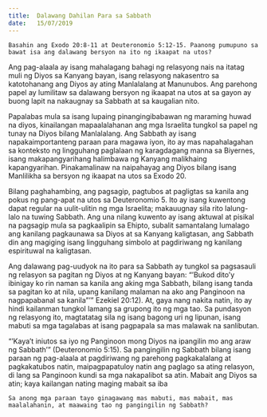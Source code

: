 ```yaml
---
title:  Dalawang Dahilan Para sa Sabbath
date:   15/07/2019
---
```


`Basahin ang Exodo 20:8-11 at Deuteronomio 5:12-15. Paanong pumupuno sa bawat isa ang dalawang bersyon na ito ng ikaapat na utos?`

Ang pag-alaala ay isang mahalagang bahagi ng relasyong nais na itatag muli ng Diyos sa Kanyang bayan, isang relasyong nakasentro sa katotohanang ang Diyos ay ating Manlalalang at Manunubos. Ang parehong papel ay lumilitaw sa dalawang bersyon ng ikaapat na utos at sa gayon ay buong lapit na nakaugnay sa Sabbath at sa kaugalian nito.

Papalabas mula sa isang lupaing pinangingibabawan ng maraming huwad na diyos, kinailangan mapaalalahanan ang mga Israelita tungkol sa papel ng tunay na Diyos bilang Manlalalang. Ang Sabbath ay isang napakaimportanteng paraan para magawa iyon, ito ay mas napahalagahan sa konteksto ng lingguhang paglalaan ng karagdagang manna sa Biyernes, isang makapangyarihang halimbawa ng Kanyang malikhaing kapangyarihan. Pinakamalinaw na naipahayag ang Diyos bilang isang Manlilikha sa bersyon ng ikaapat na utos sa Exodo 20.

Bilang paghahambing, ang pagsagip, pagtubos at pagligtas sa kanila ang pokus ng pang-apat na utos sa Deuteronomio 5. Ito ay isang kuwentong dapat regular na uulit-ulitin ng mga Israelita; makauugnay sila rito lalung-lalo na tuwing Sabbath. Ang una nilang kuwento ay isang aktuwal at pisikal na pagsagip mula sa pagkaalipin sa Ehipto, subalit samantalang lumalago ang kanilang pagkaunawa sa Diyos at sa Kanyang kaligtasan, ang Sabbath din ang magiging isang lingguhang simbolo at pagdiriwang ng kanilang espirituwal na kaligtasan.

Ang dalawang pag-uudyok na ito para sa Sabbath ay tungkol sa pagsasauli ng relasyon sa pagitan ng Diyos at ng Kanyang bayan: “’Bukod dito’y ibinigay ko rin naman sa kanila ang aking mga Sabbath, bilang isang tanda sa pagitan ko at nila, upang kanilang malaman na ako ang Panginoon na nagpapabanal sa kanila”’” Ezekiel 20:12). At, gaya nang nakita natin, ito ay hindi kailanman tungkol lamang sa grupong ito ng mga tao. Sa pundasyon ng relasyong ito, magtatatag sila ng isang bagong uri ng lipunan, isang mabuti sa mga tagalabas at isang pagpapala sa mas malawak na sanlibutan.

“’Kaya’t iniutos sa iyo ng Panginoon mong Diyos na ipangilin mo ang araw ng Sabbath’” (Deuteronomio 5:15). Sa pangingilin ng Sabbath bilang isang paraan ng pag-alaala at pagdiriwang ng parehong pagkakalalang at pagkakatubos natin, maipagpapatuloy natin ang paglago sa ating relasyon, di lang sa Panginoon kundi sa mga nakapalibot sa atin. Mabait ang Diyos sa atin; kaya kailangan nating maging mabait sa iba

`Sa anong mga paraan tayo ginagawang mas mabuti, mas mabait, mas maalalahanin, at maawaing tao ng pangingilin ng Sabbath?`